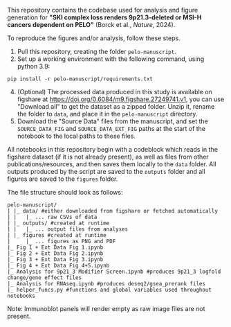This repository contains the codebase used for analysis and figure generation for **"SKI complex loss renders 9p21.3-deleted or MSI-H cancers dependent on PELO"** (Borck et al., *Nature*, 2024).  

To reproduce the figures and/or analysis, follow these steps. 

1. Pull this repository, creating the folder ```pelo-manuscript```.
2. Set up a working environment with the following command, using python 3.9:
```
pip install -r pelo-manuscript/requirements.txt
```
4. (Optional) The processed data produced in this study is available on figshare at https://doi.org/0.6084/m9.figshare.27249741.v1, you can use "Download all" to get the dataset as a zipped folder.  Unzip it, rename the folder to ```data```, and place it in the ```pelo-manuscript``` directory.
5. Download the "Source Data" files from the manuscript, and set the ```SOURCE_DATA_FIG``` and ```SOURCE_DATA_EXT_FIG``` paths at the start of the notebook to the local paths to these files.

All notebooks in this repository begin with a codeblock which reads in the figshare dataset (if it is not already present), as well as files from other publications/resources, and then saves them locally to the ```data``` folder.  All outputs produced by the script are saved to the ```outputs``` folder and all figures are saved to the ```figures``` folder.

The file structure should look as follows:
```
pelo-manuscript/
| |_ data/ #either downloaded from figshare or fetched automatically
| |   |_ ... raw CSVs of data
| |_ outputs/ #created at runtime 
| |   |_ ... output files from analyses
| |_ figures #created at runtime
|     |_ ... figures as PNG and PDF
|_ Fig 1 + Ext Data Fig 1.ipynb
|_ Fig 2 + Ext Data Fig 2.ipynb
|_ Fig 3 + Ext Data Fig 3.ipynb
|_ Fig 4 + Ext Data Fig 4+5.ipynb
|_ Analysis for 9p21_3 Modifier Screen.ipynb #produces 9p21_3 logfold change/gene effect files
|_ Analysis for RNAseq.ipynb #produces deseq2/gsea_prerank files
|_ helper_funcs.py #functions and global variables used throughout notebooks
```

Note: Immunoblot panels will render empty as raw image files are not present.
